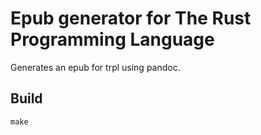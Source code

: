 # Epub generator for The Rust Programming Language
Generates an epub for trpl using pandoc.

## Build
```
make
```
